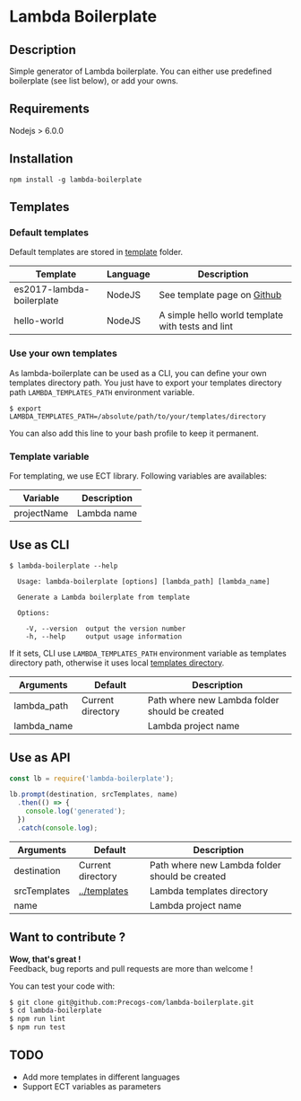# Lambda Boilerplate

## Description

Simple generator of Lambda boilerplate. You can either use predefined boilerplate (see list below), or add your owns.

## Requirements
Nodejs > 6.0.0

## Installation
```
npm install -g lambda-boilerplate
```

## Templates

### Default templates

Default templates are stored in [template](./templates) folder.

| Template | Language | Description |
| ------ | ------ | ------ |
| es2017-lambda-boilerplate | NodeJS | See template page on [Github](https://github.com/irvinlim/es2017-lambda-boilerplate)  |
| hello-world | NodeJS | A simple hello world template with tests and lint |

### Use your own templates
As lambda-boilerplate can be used as a CLI, you can define your own templates directory path. You just have to export your templates directory path `LAMBDA_TEMPLATES_PATH` environment variable.

```
$ export LAMBDA_TEMPLATES_PATH=/absolute/path/to/your/templates/directory
```

You can also add this line to your bash profile to keep it permanent.

### Template variable

For templating, we use ECT library. Following variables are availables:

| Variable | Description |
| ------ | ------ |
| projectName | Lambda name |

## Use as CLI
```
$ lambda-boilerplate --help

  Usage: lambda-boilerplate [options] [lambda_path] [lambda_name]

  Generate a Lambda boilerplate from template

  Options:

    -V, --version  output the version number
    -h, --help     output usage information
```

If it sets, CLI use `LAMBDA_TEMPLATES_PATH` environment variable as templates directory path, otherwise it uses local [templates directory](./templates).

| Arguments | Default | Description |
| ------ | ------ | ------ |
| lambda_path | Current directory | Path where new Lambda folder should be created |
| lambda_name |   | Lambda project name |

## Use as API

```js
const lb = require('lambda-boilerplate');

lb.prompt(destination, srcTemplates, name)
  .then(() => {
    console.log('generated');
  })
  .catch(console.log);
```

| Arguments | Default | Description |
| ------ | ------ | ------ |
| destination | Current directory | Path where new Lambda folder should be created |
| srcTemplates | [../templates](./templates) | Lambda templates directory |
| name |   | Lambda project name |

## Want to contribute ?
**Wow, that's great !**  
Feedback, bug reports and pull requests are more than welcome !

You can test your code with:
```bash
$ git clone git@github.com:Precogs-com/lambda-boilerplate.git
$ cd lambda-boilerplate
$ npm run lint
$ npm run test
```

## TODO
- Add more templates in different languages
- Support ECT variables as parameters

